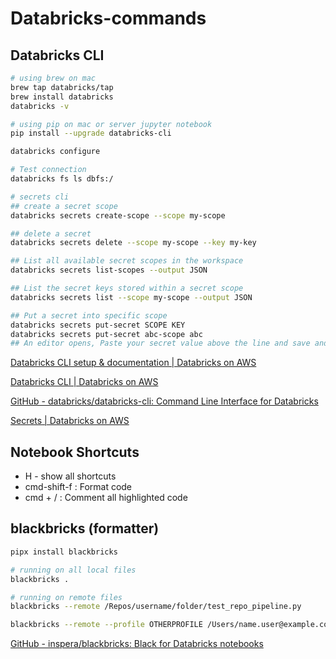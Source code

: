 # Databricks-commands

## Databricks CLI

```bash
# using brew on mac
brew tap databricks/tap
brew install databricks
databricks -v

# using pip on mac or server jupyter notebook
pip install --upgrade databricks-cli

databricks configure

# Test connection
databricks fs ls dbfs:/

# secrets cli
## create a secret scope
databricks secrets create-scope --scope my-scope

## delete a secret
databricks secrets delete --scope my-scope --key my-key

## List all available secret scopes in the workspace
databricks secrets list-scopes --output JSON

## List the secret keys stored within a secret scope
databricks secrets list --scope my-scope --output JSON

## Put a secret into specific scope
databricks secrets put-secret SCOPE KEY
databricks secrets put-secret abc-scope abc
## An editor opens, Paste your secret value above the line and save and exit the editor. Your input is stripped of the comments and stored associated with the key in the scope.
```

[Databricks CLI setup & documentation | Databricks on AWS](https://docs.databricks.com/dev-tools/cli/index.html)

[Databricks CLI | Databricks on AWS](https://docs.databricks.com/dev-tools/cli/databricks-cli.html)

[GitHub - databricks/databricks-cli: Command Line Interface for Databricks](https://github.com/databricks/databricks-cli)

[Secrets | Databricks on AWS](https://docs.databricks.com/security/secrets/secrets.html)

## Notebook Shortcuts

- H - show all shortcuts
- cmd-shift-f : Format code
- cmd + / : Comment all highlighted code

## blackbricks (formatter)

```bash
pipx install blackbricks

# running on all local files
blackbricks .

# running on remote files
blackbricks --remote /Repos/username/folder/test_repo_pipeline.py

blackbricks --remote --profile OTHERPROFILE /Users/name.user@example.com/notebook.py
```

[GitHub - inspera/blackbricks: Black for Databricks notebooks](https://github.com/inspera/blackbricks)
